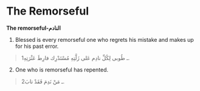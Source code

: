 The Remorseful
==============

**The remorseful-النادم**

1. Blessed is every remorseful one who regrets his mistake and makes up
for his past error.

> 1ـ طُوبى لِكُلِّ نادِم عَلى زَلَّتِهِ مُسْتَدْرِك فارِطَ عَثْرَتِهِ.

2. One who is remorseful has repented.

> 2ـ مَنْ نَدِمَ فَقَدْ تابَ.


